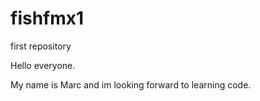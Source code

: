 # fishfmx1
first repository

Hello everyone.

My name is Marc and im looking forward to learning code.

